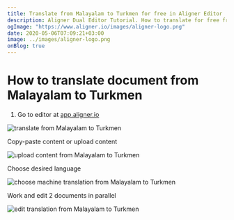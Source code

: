 ```yaml
---
title: Translate from Malayalam to Turkmen for free in Aligner Editor
description: Aligner Dual Editor Tutorial. How to translate for free from Malayalam to Turkmen. Aligner is multilingual document management platform. 
ogImage: "https://www.aligner.io/images/aligner-logo.png"
date: 2020-05-06T07:09:21+03:00
image: ../images/aligner-logo.png
onBlog: true
---
```


# How to translate document from Malayalam to Turkmen

1. Go to editor at [app.aligner.io](https://app.aligner.io "Aligner App web page")

![translate from Malayalam to Turkmen](../aligner-blank-editor.png "translate from Malayalam to Turkmen")

Copy-paste content or upload content

![upload content from Malayalam to Turkmen](../aligner-uploaded-document.png "upload content from Malayalam to Turkmen")

Choose desired language

![choose machine translation from Malayalam to Turkmen](../aligner-language-dropdown.png "choose machine translation from Malayalam to Turkmen")

Work and edit 2 documents in parallel

![edit translation from Malayalam to Turkmen](../aligner-double-sitded-editor.png "edit translation from Malayalam to Turkmen")

